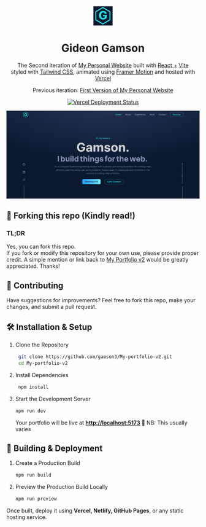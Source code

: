 <div align="center">
  <img alt="Logo" src="https://raw.githubusercontent.com/Gamson3/My-Portfolio-v2/refs/heads/main/public/logo_Icon.svg" width="50" />
</div>
<h1 align="center">
  Gideon Gamson
</h1>
<p align="center">
  The Second iteration of <a href="https://my-portfolio-v2-gamma-seven.vercel.app/" target="_blank">My Personal Website</a> built with <a href="https://www.react.dev/" target="_blank">React +</a> <a href="https://https://v3.vitejs.dev/guide//" target="_blank">Vite</a> 
  <br>
  styled with <a href="https://tailwindcss.com/" target="_blank" >Tailwind CSS</a>, animated using <a href="https://motion.dev/" target="_blank" >Framer Motion</a>
  and hosted with <a href="https://www.vercel.com/" target="_blank">Vercel</a>
</p>
<p align="center">
  Previous iteration:
  <a href="https://gamson3.github.io/My-Portfolio/" target="_blank">First Version of My Personal Website</a>
</p>
<p align="center">
  <a href="https://vercel.com/gamsons-projects/my-portfolio-v2/deployments" target="_blank">
    <img src="https://img.shields.io/github/deployments/gamson3/My-Portfolio-v2/production?label=Vercel&logo=vercel&style=for-the-badge" alt="Vercel Deployment Status" /> 
  </a>
</p>


![demo](src/assets/demo.png)

## 🚨 Forking this repo (Kindly read!)

### TL;DR
Yes, you can fork this repo. <br>
If you fork or modify this repository for your own use, please provide proper credit. A simple mention or link back to [My Portfolio v2](https://my-portfolio-v2-gamma-seven.vercel.app/) would be greatly appreciated. Thanks! 

## 🤝 Contributing
Have suggestions for improvements? Feel free to fork this repo, make your changes, and submit a pull request.


## **🛠 Installation & Setup**  

1. Clone the Repository 
   ```sh
    git clone https://github.com/gamson3/My-portfolio-v2.git
    cd My-portfolio-v2
   ```

2. Install Dependencies  
   ```sh
    npm install
   ```

3. Start the Development Server 
    ```sh
    npm run dev
    ```
    Your portfolio will be live at **[http://localhost:5173](http://localhost:5173)** 🎉  NB: This usually varies

## **🚀 Building & Deployment**  

1. Create a Production Build 
    ```sh
    npm run build
    ```

2. Preview the Production Build Locally
    ```sh
    npm run preview
    ```

Once built, deploy it using **Vercel, Netlify, GitHub Pages**, or any static hosting service.  